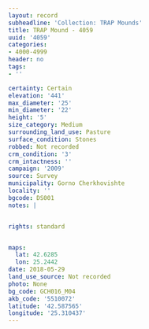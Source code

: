 ```yaml
---
layout: record
subheadline: 'Collection: TRAP Mounds'
title: TRAP Mound - 4059
uuid: '4059'
categories:
- 4000-4999
header: no
tags:
- ''

certainty: Certain
elevation: '441'
max_diameter: '25'
min_diameter: '22'
height: '5'
size_category: Medium
surrounding_land_use: Pasture
surface_condition: Stones
robbed: Not recorded
crm_condition: '3'
crm_intactness: ''
campaign: '2009'
source: Survey
municipality: Gorno Cherkhovishte
locality: ''
bgcode: DS001
notes: |


rights: standard


maps:
  lat: 42.6285
  lon: 25.2442
date: 2018-05-29
land_use_source: Not recorded
photo: None
bg_code: GCH016_М04
akb_code: '5510072'
latitude: '42.587565'
longitude: '25.310437'
---
```

